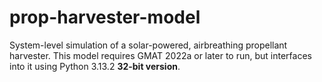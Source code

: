 # prop-harvester-model
System-level simulation of a solar-powered, airbreathing propellant harvester. This model requires GMAT 2022a or later to run, but interfaces into it using Python 3.13.2 **32-bit version**.

